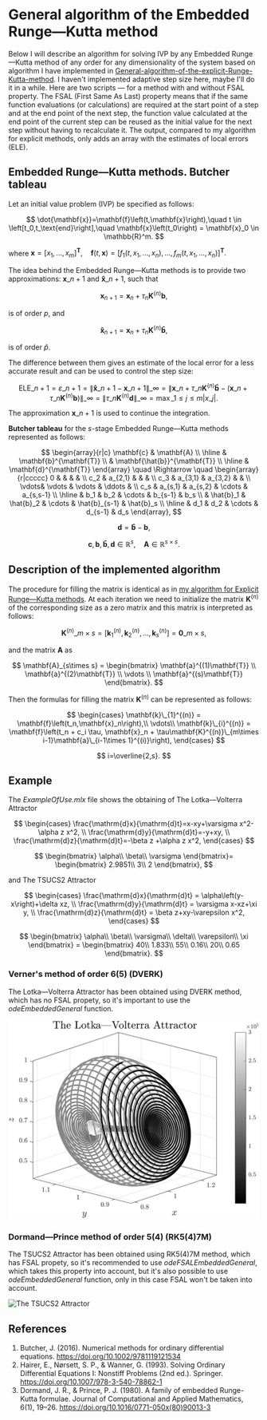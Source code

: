 # General algorithm of the Embedded Runge—Kutta method
Below I will describe an algorithm for solving IVP by any Embedded Runge—Kutta method of any order for any dimensionality of the system based on algorithm I have implemented in [General-algorithm-of-the-explicit-Runge-Kutta-method](https://github.com/whydenyscry/General-algorithm-of-the-explicit-Runge-Kutta-method).
I haven't implemented adaptive step size here, maybe I'll do it in a while. Here are two scripts — for a method with and without FSAL property.  The FSAL (First Same As Last) property means that if the same function evaluations (or calculations) are required at the start point of a step and at the end point of the next step, the function value calculated at the end point of the current step can be reused as the initial value for the next step without having to recalculate it. 
The output, compared to my algorithm for explicit methods, only adds an array with the estimates of local errors (ELE).

## Embedded Runge—Kutta methods. Butcher tableau

Let an initial value problem (IVP) be specified as follows:

$$
\dot{\mathbf{x}}=\mathbf{f}\left(t,\mathbf{x}\right),\quad t \in \left[t_0,t_\text{end}\right],\quad \mathbf{x}\left(t_0\right) = \mathbf{x}_0 \in \mathbb{R}^m.
$$
 
where $\mathbf{x}=\left[x_1,\dots,x_m\right]^\mathbf{T},\quad
	\mathbf{f}\left(t,\mathbf{x}\right)=\left[f_1\left(t,x_1,\dots,x_n\right),\dots,f_m\left(t,x_1,\dots,x_n\right)\right]^\mathbf{T}.$
	
The idea behind the Embedded Runge—Kutta methods is to provide two approximations: $\mathbf{x}\_{n+1}$ and $\mathbf{\hat{x}}\_{n+1}$, such that 

$$
\mathbf{x}_{n+1} = \mathbf{x}_n+\tau_n\mathbf{K}^{(n)}\mathbf{b},
$$

is of order $p$, and

$$
\mathbf{\hat{x}}_{n+1} = \mathbf{x}_n+\tau_n\mathbf{K}^{(n)}\mathbf{\hat{b}},
$$

is of order $\hat{p}$. 

The difference between them gives an estimate of the local error for a less accurate result and can be used to control the step size:

$$
\text{ELE}\_{n+1} = \varepsilon\_{n+1} = \left\lVert\mathbf{\hat{x}}\_{n+1}- \mathbf{x}\_{n+1}\right\rVert\_\infty=\left\lVert \mathbf{x}\_n+\tau\_n\mathbf{K}^{(n)}\mathbf{\hat{b}}-\left(\mathbf{x}\_n+\tau\_n\mathbf{K}^{(n)}\mathbf{b}\right)\right\rVert\_\infty=\left\lVert \tau\_n\mathbf{K}^{(n)}\mathbf{d}\right\rVert\_\infty=\max\_{1\leq j\leq m}\left|x\_j\right|.
$$


The approximation $\mathbf{x}\_{n+1}$ is used to continue the integration.

**Butcher tableau** for the $s$-stage Embedded Runge—Kutta methods represented as follows:

$$
\begin{array}{r|c}
		\mathbf{c} & \mathbf{A} \\
		\hline
		& \mathbf{b}^{\mathbf{T}} \\
		& \mathbf{\hat{b}}^{\mathbf{T}} \\
		\hline
		& \mathbf{d}^{\mathbf{T}}
	\end{array} \quad \Rightarrow \quad
	\begin{array}{r|ccccc}
		0     &         &         &         & \\
		c_2   & a_{2,1}  &         &         & \\
		c_3   & a_{3,1}  & a_{3,2}  &         & \\
		\vdots& \vdots  & \vdots  & \ddots  & \\
		c_s   & a_{s,1}  & a_{s,2}  & \cdots  & a_{s,s-1} \\
		\hline
		& b_1     & b_2     & \cdots  & b_{s-1} & b_s \\
		& \hat{b}_1     & \hat{b}_2     & \cdots  & \hat{b}_{s-1} & \hat{b}_s  \\
		\hline
		& d_1     & d_2     & \cdots  & d_{s-1} & d_s
	\end{array},
$$

$$
\mathbf{d} = \mathbf{\hat{b}} - \mathbf{b},
$$

$$
\mathbf{c},\mathbf{b},\mathbf{\hat{b}}, \mathbf{d}\in \mathbb{R}^s,\quad \mathbf{A} \in \mathbb{R}^{s\times s}.
$$

## Description of the implemented algorithm
The procedure for filling the matrix is identical as in [my algorithm for Explicit Runge—Kutta methods](https://github.com/whydenyscry/General-algorithm-of-the-explicit-Runge-Kutta-method). At each iteration we need to initialize the matrix $\mathbf{K}^{(n)}$ of the corresponding size as a zero matrix and this matrix is interpreted as follows:

$$
	\mathbf{K}^{(n)}\_{m\times s}=\left[\mathbf{k}_1^{(n)},\mathbf{k}_2^{(n)},\ldots,\mathbf{k}_s^{(n)}\right]=\mathbf{0}\_{m\times s},
$$

and the matrix $\mathbf{A}$ as

$$
\mathbf{A}_{s\times s} = 
	\begin{bmatrix}
		\mathbf{a}^{(1)\mathbf{T}}
		\\
		\mathbf{a}^{(2)\mathbf{T}}
		\\
		\vdots 
		\\
		\mathbf{a}^{(s)\mathbf{T}}
	\end{bmatrix}.
$$

Then the formulas for filling the matrix $\mathbf{K}^{(n)}$ can be represented as follows:

$$
\begin{cases}
		\mathbf{k}\_{1}^{(n)} = \mathbf{f}\left(t_n,\mathbf{x}_n\right),\\
		\vdots\\
		\mathbf{k}\_{i}^{(n)} = \mathbf{f}\left(t_n + c_i \tau, \mathbf{x}_n + \tau\mathbf{K}^{(n)}\_{m\times i-1}\mathbf{a}\_{i-1\times 1}^{(i)}\right),
	\end{cases}
$$

$$
	i=\overline{2,s}.
$$
## Example
The _ExampleOfUse.mlx_ file shows the obtaining of The Lotka—Volterra Attractor

$$ 
\begin{cases}
			\frac{\mathrm{d}x}{\mathrm{d}t}=x-xy+\varsigma x^2-\alpha z x^2, \\
			\frac{\mathrm{d}y}{\mathrm{d}t}=-y+xy, \\
			\frac{\mathrm{d}z}{\mathrm{d}t}=-\beta z +\alpha z x^2,
\end{cases}
$$
 
$$
\begin{bmatrix}
			\alpha\\
			\beta\\
			\varsigma
\end{bmatrix}=
		\begin{bmatrix}
			2.9851\\
			3\\
			2
\end{bmatrix},
$$

and The TSUCS2 Attractor

$$ 
\begin{cases}
			\frac{\mathrm{d}x}{\mathrm{d}t} = \alpha\left(y-x\right)+\delta xz, \\
			\frac{\mathrm{d}y}{\mathrm{d}t} = \varsigma x-xz+\xi y, \\
			\frac{\mathrm{d}z}{\mathrm{d}t} = \beta z+xy-\varepsilon x^2,
		\end{cases}
$$

$$ 
\begin{bmatrix}
			\alpha\\
			\beta\\
			\varsigma\\
			\delta\\
			\varepsilon\\
			\xi
		\end{bmatrix} = 
		\begin{bmatrix}
			40\\
			1.833\\
			55\\
			0.16\\
			20\\
			0.65
		\end{bmatrix}.
$$

### Verner's method of order 6(5) (DVERK)
The Lotka—Volterra Attractor has been obtained using DVERK method, which has no FSAL propety, so it's important to use the _odeEmbeddedGeneral_ function.

![The Lotka—Volterra Attractor](https://github.com/whydenyscry/General-algorithm-of-the-embedded-Runge-Kutta-method/blob/main/images/The_Lotka_Volterra_Attractor.png)

### Dormand—Prince method of order 5(4) (RK5(4)7M)
The TSUCS2 Attractor has been obtained using RK5(4)7M method, which has FSAL propety, so it's recommended to use _odeFSALEmbeddedGeneral_, which takes this property into account, but it's also possible to use _odeEmbeddedGeneral_ function, only in this case FSAL won't be taken into account.

![The TSUCS2 Attractor](https://github.com/whydenyscry/General-algorithm-of-the-embedded-Runge-Kutta-method/blob/main/images/The_TSUCS2_Attractor.png)



## References
1. Butcher, J. (2016). Numerical methods for ordinary differential equations. https://doi.org/10.1002/9781119121534
2. Hairer, E., Nørsett, S. P., & Wanner, G. (1993). Solving Ordinary Differential Equations I: Nonstiff Problems (2nd ed.). Springer. https://doi.org/10.1007/978-3-540-78862-1
3. Dormand, J. R., & Prince, P. J. (1980). A family of embedded Runge-Kutta formulae. Journal of Computational and Applied Mathematics, 6(1), 19–26. https://doi.org/10.1016/0771-050x(80)90013-3